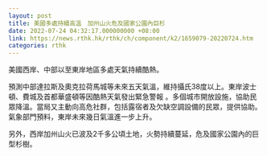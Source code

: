 ```yaml
---
layout: post
title: 美國多處持續高溫　加州山火危及國家公園內巨杉
date: 2022-07-24 04:32:17.000000000 +08:00
link: https://news.rthk.hk/rthk/ch/component/k2/1659079-20220724.htm
categories: rthk
---
```


美國西岸、中部以至東岸地區多處天氣持續酷熱。

預測中部達拉斯及奧克拉荷馬城等未來五天氣溫，維持攝氏38度以上。東岸波士頓、費城及首都華盛頓等因酷熱天氣發出緊急警報 。多個城市開放設施，協助民眾降溫。當局又主動向高危社群，包括露宿者及欠缺空調設備的民眾，提供協助。氣象部門預料，東岸未來幾日氣溫進一步上升。

另外，西岸加州山火已波及2千多公頃土地，火勢持續蔓延，危及國家公園內的巨型杉樹。
